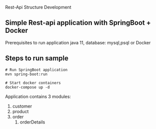 Rest-Api Structure Development

## Simple Rest-api application with SpringBoot + Docker

Prerequisites to run application
java 11, database: mysql,psql or Docker

## Steps to run sample
    # Run SpringBoot application
    mvn spring-boot:run 
    
    # Start docker containers 
    docker-compose up -d
Application contains 3 modules:
1) customer
2) product
3) order
    1) orderDetails



